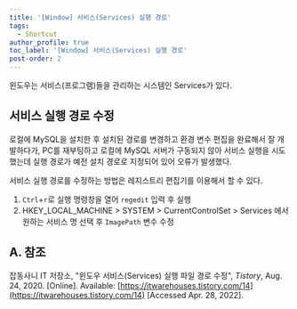 ```yaml
---
title: '[Window] 서비스(Services) 실행 경로'
tags:
  - Shortcut
author_profile: true
toc_label: '[Window] 서비스(Services) 실행 경로'
post-order: 2
---
```


윈도우는 서비스(프로그램)들을 관리하는 시스템인 Services가 있다.

## 서비스 실행 경로 수정
로컬에 MySQL을 설치한 후 설치된 경로를 변경하고 환경 변수 편집을 완료해서 잘 개발하다가, PC를 재부팅하고 로컬에 MySQL 서버가 구동되지 않아 서비스 실행을 시도했는데 실행 경로가 예전 설치 경로로 지정되어 있어 오류가 발생했다.

서비스 실행 경로를 수정하는 방법은 레지스트리 편집기를 이용해서 할 수 있다.

1. `Ctrl`+`r`로 실행 명령창을 열어 `regedit` 입력 후 실행
2. HKEY_LOCAL_MACHINE > SYSTEM > CurrentControlSet > Services 에서 원하는 서비스 명 선택 후 `ImagePath` 변수 수정

## A. 참조
잡동사니 IT 저장소, "윈도우 서비스(Services) 실행 파일 경로 수정", *Tistory*, Aug. 24, 2020. [Online]. Available: [https://itwarehouses.tistory.com/14](https://itwarehouses.tistory.com/14) [Accessed Apr. 28, 2022].

